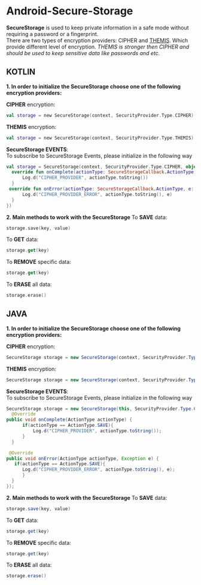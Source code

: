 
# Android-Secure-Storage  
**SecureStorage** is used to keep private information in a safe mode without requiring a password or a fingerprint.  
There are two types of encryption providers:  CIPHER and [THEMIS](https://github.com/cossacklabs/themis). Which provide different level of encryption. 
*THEMIS is stronger then CIPHER and should be used to keep sensitive data like passwords and etc.*

## KOTLIN

**1. In order to initialize the SecureStorage choose one of the following encryption providers:** 
  
**CIPHER** encryption:  
```kotlin  
val storage = new SecureStorage(context, SecurityProvider.Type.CIPHER)  
  ```  
  
**THEMIS** encryption:  
```kotlin  
val storage = new SecureStorage(context, SecurityProvider.Type.THEMIS)  
  ```  
  
  **SecureStorage EVENTS**:  
To subscribe to SecureStorage Events, please initialize  in the following way 

  ```kotlin  
val storage = SecureStorage(context, SecurityProvider.Type.CIPHER, object : SecureStorageCallback {  
    override fun onComplete(actionType: SecureStorageCallback.ActionType) {  
        Log.d("CIPHER_PROVIDER", actionType.toString())  
    }  
   override fun onError(actionType: SecureStorageCallback.ActionType, e: Exception) {  
        Log.d("CIPHER_PROVIDER_ERROR", actionType.toString(), e)  
    }  
})
  ```  
  
**2. Main methods to work with the SecureStorage**
To **SAVE** data:   
  
```kotlin  
storage.save(key, value)  
```  
To **GET**  data:   
  
```kotlin  
storage.get(key)  
``` 
To **REMOVE** specific data:   
  
```kotlin  
storage.get(key)  
``` 
To **ERASE** all data:   
  
```kotlin  
storage.erase()  
```

## JAVA

**1. In order to initialize the SecureStorage choose one of the following encryption providers:** 
  
**CIPHER** encryption:  
```java  
SecureStorage storage = new SecureStorage(context, SecurityProvider.Type.CIPHER);  
  ```  
  
**THEMIS** encryption:  
```java  
SecureStorage storage = new SecureStorage(context, SecurityProvider.Type.THEMIS);  
  ```  
  
  **SecureStorage EVENTS**:  
To subscribe to SecureStorage Events, please initialize  in the following way 

  ```java  
SecureStorage storage = new SecureStorage(this, SecurityProvider.Type.CIPHER, new SecureStorageCallback() {  
    @Override  
  public void onComplete(ActionType actionType) {  
        if(actionType == ActionType.SAVE){  
            Log.d("CIPHER_PROVIDER", actionType.toString());   
        }  
    }  
  
   @Override  
  public void onError(ActionType actionType, Exception e) { 
     if(actionType == ActionType.SAVE){  
        Log.d("CIPHER_PROVIDER_ERROR", actionType.toString(), e); 
        } 
    }  
});
  ```  
  
**2. Main methods to work with the SecureStorage**
To **SAVE** data:   
  
```java  
storage.save(key, value)  
```  
To **GET**  data:   
  
```java  
storage.get(key)  
``` 
To **REMOVE** specific data:   
  
```java  
storage.get(key)  
``` 
To **ERASE** all data:   
  
```java  
storage.erase()  
```